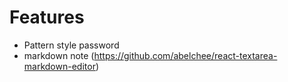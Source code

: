 # Features
- Pattern style password
- markdown note (https://github.com/abelchee/react-textarea-markdown-editor)